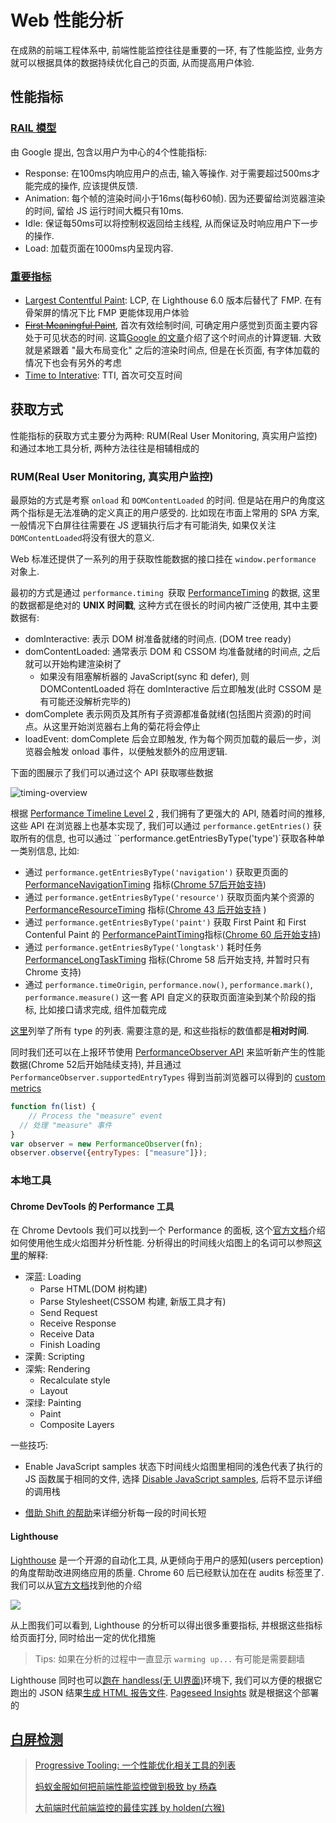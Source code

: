 # Web 性能分析

在成熟的前端工程体系中, 前端性能监控往往是重要的一环, 有了性能监控, 业务方就可以根据具体的数据持续优化自己的页面, 从而提高用户体验.

## 性能指标

### [RAIL 模型](https://developers.google.com/web/fundamentals/performance/rail?hl=zh-cn#%E4%BB%A5%E7%94%A8%E6%88%B7%E4%B8%BA%E4%B8%AD%E5%BF%83)

由 Google 提出, 包含以用户为中心的4个性能指标: 

* Response: 在100ms内响应用户的点击, 输入等操作. 对于需要超过500ms才能完成的操作, 应该提供反馈.
* Animation: 每个帧的渲染时间小于16ms(每秒60帧). 因为还要留给浏览器渲染的时间, 留给 JS 运行时间大概只有10ms.
* Idle: 保证每50ms可以将控制权返回给主线程,  从而保证及时响应用户下一步的操作.
* Load: 加载页面在1000ms内呈现内容.

### [重要指标](https://web.dev/metrics/)

* [Largest Contentful Paint](https://web.dev/lcp/):  LCP, 在 Lighthouse 6.0 版本后替代了 FMP. 在有骨架屏的情况下比 FMP 更能体现用户体验
* [~~First Meaningful Paint~~](https://web.dev/first-meaningful-paint/), 首次有效绘制时间, 可确定用户感觉到页面主要内容处于可见状态的时间. 这篇[Google 的文章](https://docs.google.com/document/d/1BR94tJdZLsin5poeet0XoTW60M0SjvOJQttKT-JK8HI/view?hl=zh-cn)介绍了这个时间点的计算逻辑. 大致就是紧跟着 "最大布局变化" 之后的渲染时间点, 但是在长页面, 有字体加载的情况下也会有另外的考虑
* [Time to Interative](https://web.dev/interactive/): TTI, 首次可交互时间

## 获取方式

性能指标的获取方式主要分为两种: RUM(Real User Monitoring, 真实用户监控) 和通过本地工具分析, 两种方法往往是相辅相成的

### RUM(Real User Monitoring, 真实用户监控)

最原始的方式是考察 `onload` 和 `DOMContentLoaded` 的时间. 但是站在用户的角度这两个指标是无法准确的定义真正的用户感受的. 比如现在市面上常用的 SPA 方案, 一般情况下白屏往往需要在 JS 逻辑执行后才有可能消失, 如果仅关注`DOMContentLoaded`将没有很大的意义.

Web 标准还提供了一系列的用于获取性能数据的接口挂在 `window.performance` 对象上.

最初的方式是通过 `performance.timing `获取 [PerformanceTiming](https://developer.mozilla.org/zh-CN/docs/Web/API/PerformanceTiming) 的数据, 这里的数据都是绝对的 **UNIX 时间戳**, 这种方式在很长的时间内被广泛使用, 其中主要数据有:

* domInteractive:  表示 DOM 树准备就绪的时间点. (DOM tree ready)
* domContentLoaded: 通常表示 DOM 和 CSSOM 均准备就绪的时间点, 之后就可以开始构建渲染树了
  * 如果没有阻塞解析器的 JavaScript(sync 和 defer), 则 DOMContentLoaded 将在 domInteractive 后立即触发(此时 CSSOM 是有可能还没解析完毕的)
* domComplete 表示网页及其所有子资源都准备就绪(包括图片资源)的时间点。从这里开始浏览器右上角的菊花将会停止
* loadEvent: domComplete 后会立即触发, 作为每个网页加载的最后一步，浏览器会触发 onload 事件，以便触发额外的应用逻辑.

下面的图展示了我们可以通过这个 API 获取哪些数据

![timing-overview](https://www.w3.org/TR/navigation-timing/timing-overview.png)

根据 [Performance Timeline Level 2](https://developer.mozilla.org/en-US/docs/Web/API/Performance_Timeline) , 我们拥有了更强大的 API, 随着时间的推移, 这些 API 在浏览器上也基本实现了, 我们可以通过 `performance.getEntries()` 获取所有的信息, 也可以通过  ``performance.getEntriesByType('type')`获取各种单一类别信息, 比如: 

* 通过 `performance.getEntriesByType('navigation')` 获取更页面的 [PerformanceNavigationTiming](https://developer.mozilla.org/docs/Web/API/PerformanceNavigationTiming) 指标([Chrome 57后开始支持](https://caniuse.com/#feat=mdn-api_performancenavigationtiming))
* 通过 `performance.getEntriesByType('resource')` 获取页面内某个资源的 [PerformanceResourceTiming](https://developer.mozilla.org/zh-CN/docs/Web/API/PerformanceResourceTiming) 指标([Chrome 43 后开始支持](https://caniuse.com/#search=PerformanceResourceTiming) )
* 通过 `performance.getEntriesByType('paint')` 获取 First Paint 和 First Contenful Paint 的 [PerformancePaintTiming](https://developer.mozilla.org/zh-CN/docs/Web/API/PerformancePaintTiming)指标([Chrome 60 后开始支持](https://caniuse.com/#search=PerformancePaintTiming))
* 通过 `performance.getEntriesByType('longtask')` 耗时任务 [PerformanceLongTaskTiming](https://developer.mozilla.org/en-US/docs/Web/API/PerformanceLongTaskTiming) 指标(Chrome 58 后开始支持, 并暂时只有 Chrome 支持)
* 通过 `performance.timeOrigin`, `performance.now()`, `performance.mark()`, `performance.measure()` 这一套 API 自定义的获取页面渲染到某个阶段的指标, 比如接口请求完成, 组件加载完成

[这里](https://developer.mozilla.org/en-US/docs/Web/API/PerformanceEntry/entryType)列举了所有 type 的列表. 需要注意的是, 和这些指标的数值都是**相对时间**.

同时我们还可以在上报环节使用 [PerformanceObserver API](https://developer.mozilla.org/en-US/docs/Web/API/PerformanceObserver) 来监听新产生的性能数据(Chrome 52后开始陆续支持), 并且通过 `PerformanceObserver.supportedEntryTypes` 得到当前浏览器可以得到的 [custom metrics](https://web.dev/custom-metrics/)

```javascript
function fn(list) { 
	// Process the "measure" event
  // 处理 "measure" 事件 
} 
var observer = new PerformanceObserver(fn); 
observer.observe({entryTypes: ["measure"]});
```

### 本地工具

#### Chrome DevTools 的 Performance 工具

在 Chrome Devtools 我们可以找到一个 Performance 的面板, 这个[官方文档](https://developers.google.com/web/tools/chrome-devtools/evaluate-performance/?hl=zh-cn)介绍如何使用他生成火焰图并分析性能. 分析得出的时间线火焰图上的名词可以参照[这里](https://developers.google.com/web/tools/chrome-devtools/evaluate-performance/performance-reference?hl=zh-cn)的解释: 

* 深蓝: Loading
  * Parse HTML(DOM 树构建)
  * Parse Stylesheet(CSSOM 构建, 新版工具才有)
  * Send Request
  * Receive Response
  * Receive Data
  * Finish Loading
* 深黄: Scripting
* 深紫: Rendering
  * Recalculate style
  * Layout
* 深绿: Painting
  * Paint
  * Composite Layers

一些技巧: 

* Enable JavaScript samples 状态下时间线火焰图里相同的浅色代表了执行的 JS 函数属于相同的文件, 选择 [Disable JavaScript samples](https://developers.google.com/web/tools/chrome-devtools/evaluate-performance/reference#disable-js-samples), 后将不显示详细的调用栈

* [借助 Shift 的帮助](https://developers.google.com/web/tools/chrome-devtools/evaluate-performance/reference#select)来详细分析每一段的时间长短

#### Lighthouse

[Lighthouse](https://developers.google.com/web/tools/lighthouse/?hl=zh-cn) 是一个开源的自动化工具, 从更倾向于用户的感知(users perception)的角度帮助改进网络应用的质量. Chrome 60 后已经默认加在在 audits 标签里了. 我们可以从[官方文档](https://web.dev/learn/#lighthouse)找到他的介绍

![](https://developers.google.com/web/tools/lighthouse/images/report.png?hl=zh-cn)

从上图我们可以看到, Lighthouse 的分析可以得出很多重要指标, 并根据这些指标给页面打分, 同时给出一定的优化措施

> Tips: 如果在分析的过程中一直显示 `warming up...` 有可能是需要翻墙

Lighthouse 同时也可以[跑在 handless(无 UI界面)](https://github.com/GoogleChrome/lighthouse/blob/master/docs/headless-chrome.md)环境下, 我们可以方便的根据它跑出的 JSON 结果[生成 HTML 报告文件](https://github.com/GoogleChrome/lighthouse/blob/master/docs/hacking-tips.md#iterating-on-the-report). [Pageseed Insights](https://developers.google.com/speed/pagespeed/insights/) 就是根据这个部署的

## [白屏检测](2020-05-22-white-screen)

> [Progressive Tooling: 一个性能优化相关工具的列表](https://progressivetooling.com/)
>
> [蚂蚁金服如何把前端性能监控做到极致 by 杨森](https://www.infoq.cn/article/Dxa8aM44oz*Lukk5Ufhy)
>
> [大前端时代前端监控的最佳实践 by holden(六猴)](https://zhuanlan.zhihu.com/p/38368337)
